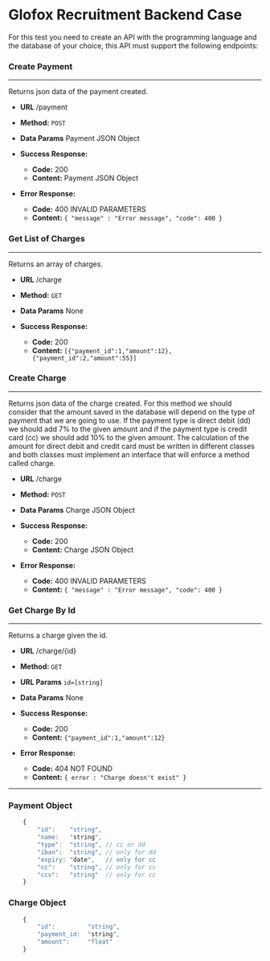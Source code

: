 # Glofox Recruitment Backend Case #

For this test you need to create an API with the programming language and the database of your choice, this API must support the following endpoints:

### Create Payment
----
  Returns json data of the payment created.

* **URL**  /payment

* **Method:**  `POST`
  
* **Data Params**  Payment JSON Object

* **Success Response:**

    * **Code:** 200
    * **Content:** Payment JSON Object
 
* **Error Response:**

    * **Code:** 400 INVALID PARAMETERS
    * **Content:** `{ "message" : "Error message", "code": 400 }`

### Get List of Charges
----
  Returns an array of charges.

* **URL** /charge

* **Method:** `GET`
  
* **Data Params** None

* **Success Response:**

    * **Code:** 200
    * **Content:** `[{"payment_id":1,"amount":12},{"payment_id":2,"amount":55}]`

### Create Charge
----
  Returns json data of the charge created. For this method we should consider that the amount saved in the database will depend on the type of payment that we are going to use. If the payment type is direct debit (dd) we should add 7% to the given amount and if the payment type is credit card (cc) we should add 10% to the given amount. The calculation of the amount for direct debit and credit card must be written in different classes and both classes must implement an interface that will enforce a method called charge.

* **URL** /charge

* **Method:** `POST`
  
* **Data Params** Charge JSON Object

* **Success Response:**

    * **Code:** 200
    * **Content:** Charge JSON Object
 
* **Error Response:**

    * **Code:** 400 INVALID PARAMETERS
    * **Content:** `{ "message" : "Error message", "code": 400 }`

### Get Charge By Id
----
  Returns a charge given the id.

* **URL** /charge/{id}

* **Method:** `GET`
*  **URL Params**  `id=[string]`

* **Data Params** None

* **Success Response:**

    * **Code:** 200
    * **Content:** `{"payment_id":1,"amount":12}`

* **Error Response:**
    * **Code:** 404 NOT FOUND
    * **Content:** `{ error : "Charge doesn't exist" }`

----
### Payment Object
```javascript
	{
		"id":    "string",
		"name:   "string",
		"type":  "string", // cc or dd
		"iban":  "string", // only for dd
		"expiry: "date",   // only for cc
		"cc":    "string", // only for cc
		"ccv":   "string"  // only for cc
	}
```

### Charge Object
```javascript
	{
		"id":         "string",
		"payment_id:  "string",
		"amount":     "float"
	}
```